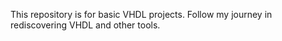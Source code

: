 This repository is for basic VHDL projects.
Follow my journey in rediscovering VHDL and other tools. 
